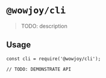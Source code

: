 # `@wowjoy/cli`

> TODO: description

## Usage

```
const cli = require('@wowjoy/cli');

// TODO: DEMONSTRATE API
```
